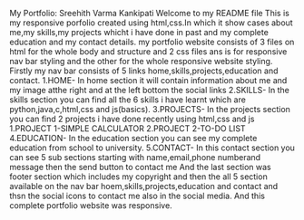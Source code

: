 My Portfolio: Sreehith Varma Kankipati
Welcome to my README file
This is my responsive porfolio created using html,css.In which it show cases about me,my skills,my projects whicht i have done in past and my complete education and my contact details.
my portfolio website consists of 3 files on html for the whole body and structure and 2 css files  ans is for responsive nav bar styling and the other for the whole responsive website styling.
Firstly my nav bar consists of 5 links home,skills,projects,education and contact.
1.HOME- In home section it will contain information about me and my image atthe right and at the left bottom the social links
2.SKILLS- In the skills section you can find all the 6 skills i have learnt which are python,java,c,html,css and js(basics).
3.PROJECTS- In the projects section you can find 2 projects i have done recently using html,css and js 
  1.PROJECT 1-SIMPLE CALCULATOR
  2.PROJECT 2-TO-DO LIST
4.EDUCATION- In the education section you can see my complete education from school to university.
5.CONTACT- In this contact section you can see 5 sub sections starting with name,email,phone numberand message then the send button to contact me
And the last section was footer section which includes my copyright and then the all 5 section available on the nav bar hoem,skills,projects,education and contact and thsn the social icons to contact me also in the social media.
And this complete portfolio website was responsive.
